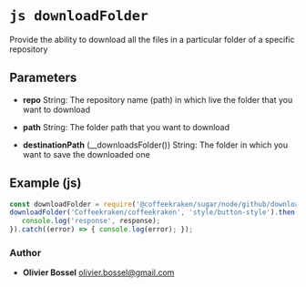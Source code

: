 


<!-- @namespace    sugar.node.github -->

# ```js downloadFolder ```


Provide the ability to download all the files in a particular folder of a specific repository

## Parameters

- **repo**  String: The repository name (path) in which live the folder that you want to download

- **path**  String: The folder path that you want to download

- **destinationPath** (__downloadsFolder()) String: The folder in which you want to save the downloaded one



## Example (js)

```js
const downloadFolder = require('@coffeekraken/sugar/node/github/downloadFolder');
downloadFolder('Coffeekraken/coffeekraken', 'style/button-style').then((response) => {
   console.log('response', response);
}).catch((error) => { console.log(error); });
```


### Author
- **Olivier Bossel** <a href="mailto:olivier.bossel@gmail.com">olivier.bossel@gmail.com</a> 




